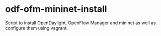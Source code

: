 # odf-ofm-mininet-install
Script to install OpenDaylight, OpenFlow Manager and mininet as well as configure them using vagrant.
